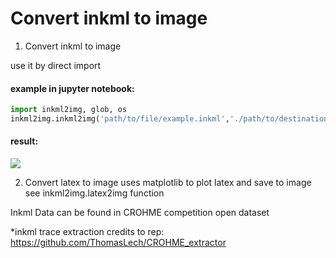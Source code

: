 # Convert inkml to image
1. Convert inkml to image

use it by direct import

#### example in jupyter notebook:
```python
import inkml2img, glob, os
inkml2img.inkml2img('path/to/file/example.inkml','./path/to/destination/example.png')

```
#### result:
![](https://github.com/RobinXL/inkml2img/blob/master/200923-1556-49.png)

2. Convert latex to image
uses matplotlib to plot latex and save to image
see inkml2img.latex2img function


Inkml Data can be found in CROHME competition open dataset

*inkml trace extraction credits to rep: https://github.com/ThomasLech/CROHME_extractor
